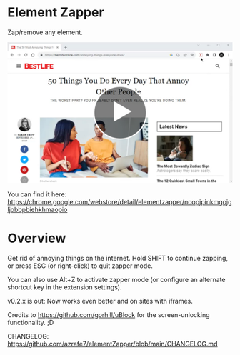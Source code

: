 # Element Zapper
Zap/remove any element.

[![ElementZapper](./webstore_assets/screenshot_02_play.png)](https://www.youtube.com/watch?v=OgF6hQbiPmk)

You can find it here: https://chrome.google.com/webstore/detail/elementzapper/noopjpinkmgojgljobbpbiehkhmaopio

# Overview
Get rid of annoying things on the internet.
Hold SHIFT to continue zapping, or press ESC (or right-click) to quit zapper mode.

You can also use Alt+Z to activate zapper mode (or configure an alternate shortcut key in the extension settings).

v0.2.x is out: Now works even better and on sites with iframes.


Credits to https://github.com/gorhill/uBlock for the screen-unlocking functionality. ;D

CHANGELOG: https://github.com/azrafe7/elementZapper/blob/main/CHANGELOG.md
